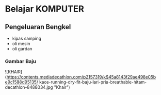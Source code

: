# Belajar KOMPUTER

## Pengeluaran Bengkel 
- kipas samping
- oli mesin 
- oli gardan 

### Gambar Baju
![KHAIR](https://contents.mediadecathlon.com/p2157319/k$45a8143f29ae498e05be9c1588d95135/
kaos-running-dry-fit-baju-lari-pria-breathable-hitam-decathlon-8488034.jpg "Khair")
